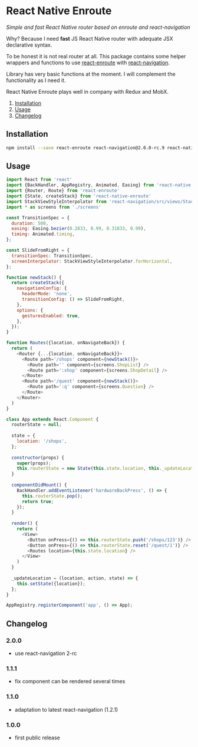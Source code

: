 # React Native Enroute

_Simple and fast React Native router based on enroute and react-navigation_

Why? Because I need **fast** JS React Native router with adequate JSX declarative
syntax.  

To be honest it is not real router at all. This package contains some helper
wrappers and functions to use [react-enroute](https://github.com/tj/react-enroute)
with [react-navigation](https://github.com/react-community/react-navigation).

Library has very basic functions at the moment. I will complement the
functionality as I need it.  

React Native Enroute plays well in company with Redux and MobX.


1. [Installation](https://github.com/farwayer/react-native-enroute#installation)
2. [Usage](https://github.com/farwayer/react-native-enroute#usage)
3. [Changelog](https://github.com/farwayer/react-native-enroute#changelog)


## Installation

```bash
npm install --save react-enroute react-navigation@2.0.0-rc.9 react-native-enroute
```

## Usage

```js
import React from 'react'
import {BackHandler, AppRegistry, Animated, Easing} from 'react-native'
import {Router, Route} from 'react-enroute'
import {State, createStack} from 'react-native-enroute'
import StackViewStyleInterpolator from 'react-navigation/src/views/StackView/StackViewStyleInterpolator'
import * as screens from './screens'

const TransitionSpec = {
  duration: 500,
  easing: Easing.bezier(0.2833, 0.99, 0.31833, 0.99),
  timing: Animated.timing,
};

const SlideFromRight = {
  transitionSpec: TransitionSpec,
  screenInterpolator: StackViewStyleInterpolator.forHorizontal,
};

function newStack() {
  return createStack({
    navigationConfig: {
      headerMode: 'none',
      transitionConfig: () => SlideFromRight,
    },
    options: {
      gesturesEnabled: true,
    },
  });
}

function Routes({location, onNavigateBack}) {
  return (
    <Router {...{location, onNavigateBack}}>
      <Route path='/shops' component={newStack()}>
        <Route path='' component={screens.ShopList} />
        <Route path=':shop' component={screens.ShopDetail} />
      </Route>
      <Route path='/quest' component={newStack()}>
        <Route path=':q' component={screens.Question} />
      </Route>
    </Router>
  )
}

class App extends React.Component {
  routerState = null;
  
  state = {
    location: '/shops',
  };
  
  constructor(props) {
    super(props);
    this.routerState = new State(this.state.location, this._updateLocation);
  }
  
  componentDidMount() {
    BackHandler.addEventListener('hardwareBackPress', () => {
      this.routerState.pop();
      return true;
    });    
  }
  
  render() {
    return (
      <View>
        <Button onPress={() => this.routerState.push('/shops/123')} />
        <Button onPress={() => this.routerState.reset('/quest/1')} />
        <Routes location={this.state.location} />
      </View>
    )
  }
  
  _updateLocation = (location, action, state) => {
    this.setState({location});
  };
}

AppRegistry.registerComponent('app', () => App);
```

## Changelog

### 2.0.0

- use react-navigation 2-rc

### 1.1.1

- fix component can be rendered several times

### 1.1.0

- adaptation to latest react-navigation (1.2.1)

### 1.0.0

- first public release
